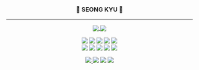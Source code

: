 

<div align="center">
  
  ### 🐣 SEONG KYU 🐣   
  
  ---
  
  <a href="https://github.com/pangkyu">
    <img align="center" src="https://github-readme-stats.vercel.app/api?username=pangkyu&show_icons=true&theme=dark&hide_title=true&include_all_commits=true" />
  </a>
  <a href="https://velog.io/@pangkyu">
    <img align="center" src="https://velog-readme-stats.vercel.app/api?name=pangkyu" />
  </a>
  

  <br/>
  <br/>

  <img src="https://img.shields.io/badge/React-61DAFB?style=flat-square&logo=react&logoColor=black"/> 
  <img src="https://img.shields.io/badge/JavaScript-F7DF1E?style=flat-square&logo=javascript&logoColor=black"/>
  <img src="https://img.shields.io/badge/TypeScript-3178C6?style=flat-square&logo=TypeScript&logoColor=black"/>
  <img src="https://img.shields.io/badge/HTML5-E34F26?style=flat-square&logo=HTML5&logoColor=black"/>
  <img src="https://img.shields.io/badge/CSS3-1572B6?style=flat-square&logo=CSS3&logoColor=black"/>
  
  <br/>
  <img src="https://img.shields.io/badge/Reactquery-FF4154?style=flat-square&logo=reactquery&logoColor=black"/>
  <img src="https://img.shields.io/badge/Recoil-3578E5?style=flat-square&logo=recoil&logoColor=black"/>
  <img src="https://img.shields.io/badge/ReduxToolkit-764ABC?style=flat-square&logo=redux&logoColor=black"/>
  <img src="https://img.shields.io/badge/styledcomponents-DB7093?style=flat-square&logo=styledcomponents&logoColor=black"/>
  <img src="https://img.shields.io/badge/TailwindCSS-06B6D4?style=flat-square&logo=tailwindcss&logoColor=black"/>
  
  <br/>
  

  
  <a href="https://github.com/pangkyu"><img src="https://hits.seeyoufarm.com/api/count/incr/badge.svg?url=https%3A%2F%2Fgithub.com%2Fpangkyu&count_bg=%23000000&title_bg=%23000000&icon=github.svg&icon_color=%23E7E7E7&title=GitHub&edge_flat=false)"/>
  <a href="https://www.instagram.com/seong9__" target="_blank"><img src="https://img.shields.io/badge/Instagram-2E9AFE?style=flat&logo=Instagram&logoColor=E4405F"/></a>
  <a href="https://velog.io/@pangkyu" target="_blank"><img src="https://img.shields.io/badge/Velog-20C997?style=flat-square&logo=velog&logoColor=white"/></a>
  <a href="mailto: qo1374@gmail.com"><img src="https://img.shields.io/badge/Gmail-EA4335?style=flat-square&logo=Gmail&logoColor=white"/> </a>
  


  
 
</div>

